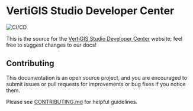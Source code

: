 # VertiGIS Studio Developer Center

![CI/CD](https://github.com/geocortex/dev-center/workflows/CI/CD/badge.svg)

This is the source for the [VertiGIS Studio Developer Center](https://developers.geocortex.com) website; feel free to suggest changes to our docs!

## Contributing

This documentation is an open source project, and you are encouraged to submit issues or pull requests for improvements or bug fixes if you notice them.

Please see [CONTRIBUTING.md](CONTRIBUTING.md) for helpful guidelines.

